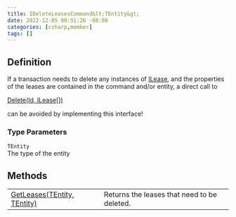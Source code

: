 ```yaml
---
title: IDeleteLeasesCommand&lt;TEntity&gt;
date: 2022-12-05 00:51:26 -08:00
categories: [csharp,member]
tags: []
---
```


## Definition

If a transaction needs to delete any instances of <a href='/posts/csharp.member.entitydb.abstractions.leases.ilease/'>ILease</a>, and the properties of the leases
are contained in the command and/or entity, a direct call to
<!--/posts/csharp.member.entitydb.abstractions.transactions.builders.itransactionbuilder`1.delete/--><a href='#'>Delete(Id, ILease[])</a>
can be avoided by implementing this interface!

### Type Parameters
`TEntity`<br />The type of the entity
## Methods
<table><tr><td><!--/posts/csharp.member.entitydb.common.commands.ideleteleasescommand`1.getleases/--><a href='#'>GetLeases(TEntity, TEntity)</a></td><td>
Returns the leases that need to be deleted.
</td></tr></table>
